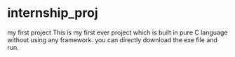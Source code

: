 # internship_proj
my first project 
This is my first ever project which is built in pure C language without using any framework. you can directly download the exe file and run. 
